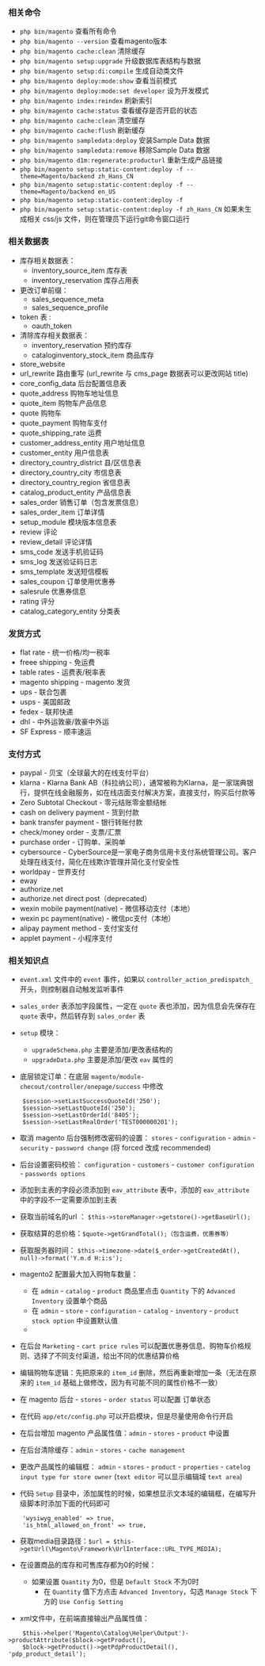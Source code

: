 
### 相关命令

- `php bin/magento`  查看所有命令
- `php bin/magento --version`  查看magento版本
- `php bin/magento cache:clean`  清除缓存
- `php bin/magento setup:upgrade`  升级数据库表结构与数据
- `php bin/magento setup:di:compile`  生成自动类文件
- `php bin/magento deploy:mode:show`  查看当前模式
- `php bin/magento deploy:mode:set developer` 设为开发模式
- `php bin/magento index:reindex`  刷新索引
- `php bin/magento cache:status`  查看缓存是否开启的状态
- `php bin/magento cache:clean`  清空缓存
- `php bin/magento cache:flush`  刷新缓存
- `php bin/magento sampledata:deploy`  安装Sample Data 数据
- `php bin/magento sampledata:remove`  移除Sample Data 数据
- `php bin/magento d1m:regenerate:producturl`  重新生成产品链接
- `php bin/magento setup:static-content:deploy -f --theme=Magento/backend zh_Hans_CN`
- `php bin/magento setup:static-content:deploy -f --theme=Magento/backend en_US`
- `php bin/magento setup:static-content:deploy -f`
- `php bin/magento setup:static-content:deploy -f zh_Hans_CN`  如果未生成相关 css/js 文件，则在管理员下运行git命令窗口运行



### 相关数据表

- 库存相关数据表：
   - inventory_source_item 库存表
   - inventory_reservation 库存占用表
- 更改订单前缀：
   - sales_sequence_meta
   - sales_sequence_profile
- token 表 : 
   - oauth_token
- 清除库存相关数据表：
   - inventory_reservation  预约库存
   - cataloginventory_stock_item 商品库存
- store_website
- url_rewrite 路由重写 (url_rewrite 与 cms_page 数据表可以更改网站 title)
- core_config_data 后台配置信息表
- quote_address 购物车地址信息
- quote_item 购物车产品信息
- quote 购物车
- quote_payment 购物车支付
- quote_shipping_rate 运费
- customer_address_entity 用户地址信息
- customer_entity 用户信息表
- directory_country_district 县/区信息表
- directory_country_city 市信息表
- directory_country_region 省信息表
- catalog_product_entity 产品信息表
- sales_order 销售订单（包含发票信息）
- sales_order_item 订单详情
- setup_module 模块版本信息表
- review 评论
- review_detail 评论详情
- sms_code 发送手机验证码
- sms_log 发送验证码日志
- sms_template 发送短信模板
- sales_coupon 订单使用优惠券
- salesrule 优惠券信息
- rating 评分
- catalog_category_entity 分类表



### 发货方式

- flat rate - 统一价格/均一税率
- freee shipping - 免运费
- table rates - 运费表/税率表
- magento shipping - magento 发货
- ups - 联合包裹
- usps - 美国邮政
- fedex - 联邦快递
- dhl - 中外运敦豪/敦豪中外运
- SF Express - 顺丰速运



### 支付方式

- paypal - 贝宝（全球最大的在线支付平台）
- klarna - Klarna Bank AB（科拉纳公司），通常被称为Klarna，是一家瑞典银行，提供在线金融服务，如在线店面支付解决方案，直接支付，购买后付款等
- Zero Subtotal Checkout -  零元结账零金额结帐
- cash on delivery payment - 货到付款
- bank transfer payment - 银行转账付款
- check/money order - 支票/汇票
- purchase order - 订购单、采购单
- cybersource - Cyber​​Source是一家电子商务信用卡支付系统管理公司。客户处理在线支付，简化在线欺诈管理并简化支付安全性
- worldpay - 世界支付
- eway
- authorize.net
- authorize.net direct post（deprecated）
- wexin mobile payment(native) - 微信移动支付（本地）
- wexin pc payment(native) - 微信pc支付（本地）
- alipay payment method - 支付宝支付
- applet payment - 小程序支付


### 相关知识点

- `event.xml` 文件中的 `event` 事件，如果以 `controller_action_predispatch_ `开头，则控制器自动触发监听事件
- `sales_order` 表添加字段属性，一定在 `quote` 表也添加，因为信息会先保存在 `quote` 表中，然后转存到 `sales_order` 表
- `setup` 模块：
   - `upgradeSchema.php` 主要是添加/更改表结构的
   - `upgradeData.php` 主要是添加/更改 `eav` 属性的

- 底层锁定订单：在底层 `magento/module-checout/controller/onepage/success` 中修改
```
    $session->setLastSuccessQuoteId('250');
    $session->setLastQuoteId('250');
    $session->setLastOrderId('8405');
    $session->setLastRealOrder('TEST000000201');
```

- 取消 magento 后台强制修改密码的设置：
`stores` - `configuration` - `admin` - `security` - `password change` (将 forced 改成 recommended)

- 后台设置密码校验：
`configuration` - `customers` - `customer configuration` - `passwords options`

- 添加到主表的字段必须添加到  `eav_attribute` 表中，添加的 `eav_attribute` 中的字段不一定需要添加到主表

- 获取当前域名的url ： `$this->storeManager->getstore()->getBaseUrl();`

- 获取结算的总价格：`$quote->getGrandTotal();（包含运费，优惠券等）`

- 获取服务器时间：
`$this->timezone->date($_order->getCreatedAt(), null)->format('Y.m.d H:i:s');`

- magento2 配置最大加入购物车数量：
   - 在 `admin` - `catalog` - `product` 商品里点击 `Quantity` 下的 `Advanced Inventory` 设置单个商品
   - 在 `admin` - `store` - `configuration` - `catalog` - `inventory` - `product stock option` 中设置默认值
   - 
- 在后台 `Marketing` - `cart price rules` 可以配置优惠券信息、购物车价格规则、选择了不同支付渠道，给出不同的优惠结算价格

- 编辑购物车逻辑：先把原来的 `item_id` 删除，然后再重新增加一条（无法在原来的 `item_id` 基础上做修改，因为有可能不同的属性价格不一致）

- 在 magento 后台 - `stores` - `order status` 可以配置 订单状态

- 在代码 `app/etc/config.php` 可以开启模块，但是尽量使用命令行开启

- 在后台增加 magento 产品属性值：`admin` - `stores` - `product` 中设置

- 在后台清除缓存：`admin` - `stores` - `cache management`

- 更改产品属性的编辑框：
`admin` - `stores` - `product` - `properties` - `catelog input type for store owner` (`text editor` 可以显示编辑域 `text area`)

- 代码 `Setup` 目录中，添加属性的时候，如果想显示文本域的编辑框，在编写升级脚本时添加下面的代码即可
```
    'wysiwyg_enabled' => true,
    'is_html_allowed_on_front' => true,
```

- 获取media目录路径：`$url = $this->getUrl(\Magento\Framework\UrlInterface::URL_TYPE_MEDIA);`

- 在设置商品的库存和可售库存都为0的时候：
   - 如果设置 `Quantity` 为0，但是 `Default Stock` 不为0时
       - 在 `Quantity` 值下方点击 `Advanced Inventory`，勾选 `Manage Stock` 下方的 `Use Config Setting`

- xml文件中，在前端直接输出产品属性值：
```
    $this->helper('Magento\Catalog\Helper\Output')->productAttribute($block->getProduct(), 
    $block->getProduct()->getPdpProductDetail(), 'pdp_product_detail');
```




























